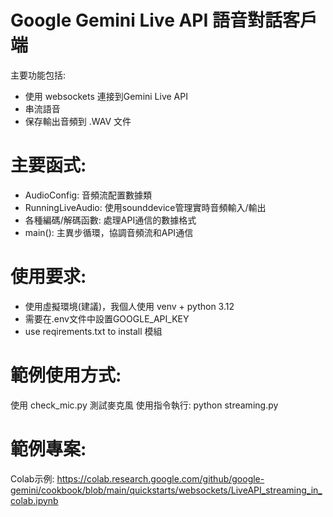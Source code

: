 # Google Gemini Live API 語音對話客戶端
主要功能包括:
- 使用 websockets 連接到Gemini Live API
- 串流語音
- 保存輸出音頻到 .WAV 文件

# 主要函式:
- AudioConfig: 音頻流配置數據類
- RunningLiveAudio: 使用sounddevice管理實時音頻輸入/輸出
- 各種編碼/解碼函數: 處理API通信的數據格式
- main(): 主異步循環，協調音頻流和API通信

# 使用要求:
- 使用虛擬環境(建議)，我個人使用 venv + python 3.12
- 需要在.env文件中設置GOOGLE_API_KEY
- use reqirements.txt to install 模組

# 範例使用方式:
使用 check_mic.py 測試麥克風
使用指令執行: python streaming.py

# 範例專案:
Colab示例: https://colab.research.google.com/github/google-gemini/cookbook/blob/main/quickstarts/websockets/LiveAPI_streaming_in_colab.ipynb
